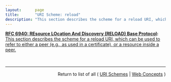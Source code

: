 ```yaml
---
layout:      page
title:       "URI Scheme: reload"
description: "This section describes the scheme for a reload URI, which can be used to refer to either a peer (e.g., as used in a certificate), or a resource inside a peer."
---
```


**[RFC 6940: REsource LOcation And Discovery (RELOAD) Base Protocol](/specs/IETF/RFC/6940 "This specification defines REsource LOcation And Discovery (RELOAD), a peer-to-peer (P2P) signaling protocol for use on the Internet. A P2P signaling protocol provides its clients with an abstract storage and messaging service between a set of cooperating peers that form the overlay network. RELOAD is designed to support a P2P Session Initiation Protocol (P2PSIP) network, but can be utilized by other applications with similar requirements by defining new usages that specify the Kinds of data that need to be stored for a particular application. RELOAD defines a security model based on a certificate enrollment service that provides unique identities. NAT traversal is a fundamental service of the protocol. RELOAD also allows access from &#34;client&#34; nodes that do not need to route traffic or store data for others."):** [This section describes the scheme for a reload URI, which can be used to refer to either a peer (e.g., as used in a certificate), or a resource inside a peer.](http://tools.ietf.org/html/rfc6940#section-14.15 "Read documentation for URI Scheme &#34;reload&#34;")

<br/>
<hr/>

<p style="text-align: right">Return to list of all ( <a href="../uri-schemes">URI Schemes</a> | <a href="../">Web Concepts</a> )</p>